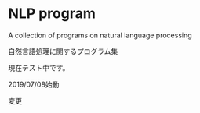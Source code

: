 # NLP program
A collection of programs on natural language processing

自然言語処理に関するプログラム集

現在テスト中です。

2019/07/08始動

変更
